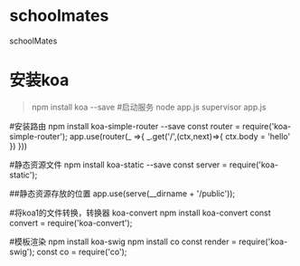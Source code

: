 # schoolmates
schoolMates
# 安装koa
>npm install koa --save
#启动服务
>node app.js
supervisor app.js

#安装路由
npm install koa-simple-router --save
const router = require('koa-simple-router');
app.use(router(_ =>{
    _.get('/',(ctx,next)=>{
        ctx.body = 'hello'
    })
}))

#静态资源文件
npm install koa-static --save
const server = require('koa-static');

##静态资源存放的位置
app.use(serve(__dirname + '/public'));

#将koa1的文件转换，转换器   koa-convert
npm install koa-convert
const convert = require('koa-convert');

#模板渲染
npm install koa-swig
npm install co
const render = require('koa-swig');
const co = require('co');

